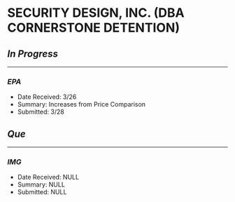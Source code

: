 # SECURITY DESIGN, INC. (DBA CORNERSTONE DETENTION)

## *In Progress*
--------------------

### *EPA*

- Date Received: 3/26
- Summary: Increases from Price Comparison
- Submitted: 3/28


## *Que*
-----------------------------------
### *IMG*
- Date Received: NULL
- Summary:  NULL
- Submitted: NULL

